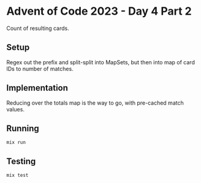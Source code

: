 # Advent of Code 2023 - Day 4 Part 2

Count of resulting cards.

## Setup

Regex out the prefix and split-split into MapSets, but then into map of card
IDs to number of matches.

## Implementation

Reducing over the totals map is the way to go, with pre-cached match values.

## Running

`mix run`

## Testing

`mix test`

